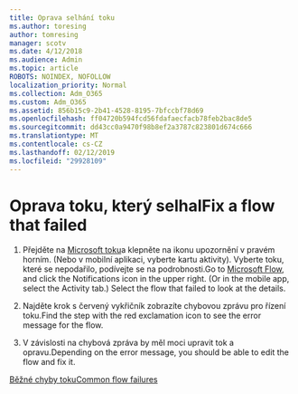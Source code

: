 ```yaml
---
title: Oprava selhání toku
ms.author: toresing
author: tomresing
manager: scotv
ms.date: 4/12/2018
ms.audience: Admin
ms.topic: article
ROBOTS: NOINDEX, NOFOLLOW
localization_priority: Normal
ms.collection: Adm_O365
ms.custom: Adm_O365
ms.assetid: 856b15c9-2b41-4528-8195-7bfccbf78d69
ms.openlocfilehash: ff04720b594fcd56fdafaecfacb78feb2bac8de5
ms.sourcegitcommit: dd43cc0a9470f98b8ef2a3787c823801d674c666
ms.translationtype: MT
ms.contentlocale: cs-CZ
ms.lasthandoff: 02/12/2019
ms.locfileid: "29928109"
---
```

# <a name="fix-a-flow-that-failed"></a><span data-ttu-id="e4a95-102">Oprava toku, který selhal</span><span class="sxs-lookup"><span data-stu-id="e4a95-102">Fix a flow that failed</span></span>

1. <span data-ttu-id="e4a95-p101">Přejděte na [Microsoft toku](https://flow.microsoft.com/)a klepněte na ikonu upozornění v pravém horním. (Nebo v mobilní aplikaci, vyberte kartu aktivity). Vyberte toku, které se nepodařilo, podívejte se na podrobnosti.</span><span class="sxs-lookup"><span data-stu-id="e4a95-p101">Go to [Microsoft Flow](https://flow.microsoft.com/), and click the Notifications icon in the upper right. (Or in the mobile app, select the Activity tab.) Select the flow that failed to look at the details.</span></span>
    
2. <span data-ttu-id="e4a95-105">Najděte krok s červený vykřičník zobrazíte chybovou zprávu pro řízení toku.</span><span class="sxs-lookup"><span data-stu-id="e4a95-105">Find the step with the red exclamation icon to see the error message for the flow.</span></span>
    
3. <span data-ttu-id="e4a95-106">V závislosti na chybová zpráva by měl moci upravit tok a opravu.</span><span class="sxs-lookup"><span data-stu-id="e4a95-106">Depending on the error message, you should be able to edit the flow and fix it.</span></span> 
    
[<span data-ttu-id="e4a95-107">Běžné chyby toku</span><span class="sxs-lookup"><span data-stu-id="e4a95-107">Common flow failures</span></span>](https://go.microsoft.com/fwlink/?linkid=872110)
  

